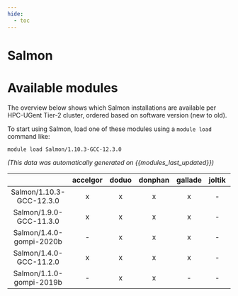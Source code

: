 ```yaml
---
hide:
  - toc
---
```


Salmon
======

# Available modules


The overview below shows which Salmon installations are available per HPC-UGent Tier-2 cluster, ordered based on software version (new to old).

To start using Salmon, load one of these modules using a `module load` command like:

```shell
module load Salmon/1.10.3-GCC-12.3.0
```

*(This data was automatically generated on {{modules_last_updated}})*  

| |accelgor|doduo|donphan|gallade|joltik|shinx|skitty|
| :---: | :---: | :---: | :---: | :---: | :---: | :---: | :---: |
|Salmon/1.10.3-GCC-12.3.0|x|x|x|x|-|x|x|
|Salmon/1.9.0-GCC-11.3.0|x|x|x|x|-|-|-|
|Salmon/1.4.0-gompi-2020b|-|x|x|x|-|-|-|
|Salmon/1.4.0-GCC-11.2.0|x|x|x|x|-|-|-|
|Salmon/1.1.0-gompi-2019b|-|x|x|-|-|-|-|

